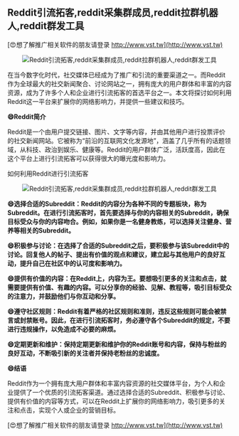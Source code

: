 ## **Reddit引流拓客,reddit采集群成员,reddit拉群机器人,reddit群发工具**

[😍想了解推广相关软件的朋友请登录 http://www.vst.tw](http://www.vst.tw)

 <center><img src="https://vst.tw/MP4/tuiguang/png/5.png" alt="Reddit引流拓客,reddit采集群成员,reddit拉群机器人,reddit群发工具"></center>

在当今数字化时代，社交媒体已经成为了推广和引流的重要渠道之一。而Reddit作为全球最大的社交新闻聚合、讨论网站之一，拥有庞大的用户群体和丰富的内容资源，成为了许多个人和企业进行引流拓客的首选平台之一。本文将探讨如何利用Reddit这一平台来扩展你的网络影响力，并提供一些建议和技巧。

**😄Reddit简介**

Reddit是一个由用户提交链接、图片、文字等内容，并由其他用户进行投票评价的社交新闻网站。它被称为“前沿的互联网文化发源地”，涵盖了几乎所有的话题领域，从科技、政治到娱乐、健康等。Reddit的用户群体广泛，活跃度高，因此在这个平台上进行引流拓客可以获得很大的曝光度和影响力。

如何利用Reddit进行引流拓客

 <center><img src="https://vst.tw/MP4/tuiguang/png/6.png" alt="Reddit引流拓客,reddit采集群成员,reddit拉群机器人,reddit群发工具"></center>

**😄选择合适的Subreddit：Reddit的内容分为各种不同的专题板块，称为Subreddit。在进行引流拓客时，首先要选择与你的内容相关的Subreddit，确保目标受众与你的内容吻合。例如，如果你是一名健身教练，可以选择关注健身、营养等相关的Subreddit。**

**😄积极参与讨论：在选择了合适的Subreddit之后，要积极参与该Subreddit中的讨论。回复他人的帖子、提出有价值的观点和建议，建立起与其他用户的良好互动，提升自己在社区中的认可度和影响力。**

**😄提供有价值的内容：在Reddit上，内容为王。要想吸引更多的关注和点击，就需要提供有价值、有趣的内容。可以分享你的经验、见解、教程等，吸引目标受众的注意力，并鼓励他们与你互动和分享。**

**😄遵守社区规则：Reddit有着严格的社区规则和准则，违反这些规则可能会被禁言或封禁账号。因此，在进行引流拓客时，务必遵守各个Subreddit的规定，不要进行违规操作，以免造成不必要的麻烦。**

**😄定期更新和维护：保持定期更新和维护你的Reddit账号和内容，保持与粉丝的良好互动，不断吸引新的关注者并保持老粉丝的忠诚度。**

**😄结语**

Reddit作为一个拥有庞大用户群体和丰富内容资源的社交媒体平台，为个人和企业提供了一个优质的引流拓客渠道。通过选择合适的Subreddit、积极参与讨论、提供有价值的内容等方式，可以在Reddit上扩展你的网络影响力，吸引更多的关注和点击，实现个人或企业的营销目标。

[😍想了解推广相关软件的朋友请登录 http://www.vst.tw](http://www.vst.tw)




